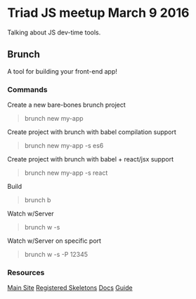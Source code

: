 # Triad JS meetup March 9 2016

Talking about JS dev-time tools.

## Brunch

A tool for building your front-end app! 

### Commands

Create a new bare-bones brunch project

> brunch new my-app

Create project with brunch with babel compilation support

> brunch new my-app -s es6

Create project with brunch with babel + react/jsx support

> brunch new my-app -s react

Build 

> brunch b

Watch w/Server

> brunch w -s

Watch w/Server on specific port

> brunch w -s -P 12345

### Resources

[Main Site](http://brunch.io/)
[Registered Skeletons](http://brunch.io/skeletons)
[Docs](https://github.com/brunch/brunch/tree/master/docs)
[Guide](https://github.com/brunch/brunch-guide#readme)